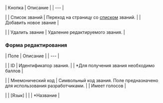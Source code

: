 | Кнопка | Описание |
| --- |

|
| Список званий | Переход на страницу со [списком](/user_help/service/forum/forum_points.php) званий. |
| Добавить новое звание |

|
| Удалить звание | Удаление редактируемого звания. |

### Форма редактирования

| Поле | Описание |
| --- |

|
| ID | Идентификатор звания. |
| \*Для получения звания необходимо баллов |

|
| Мнемонический код | Символьный код звания. Поле предназначено для использования разработчиками. |
| Имеет голосов |

|
| [Язык] | |
| \*Название |